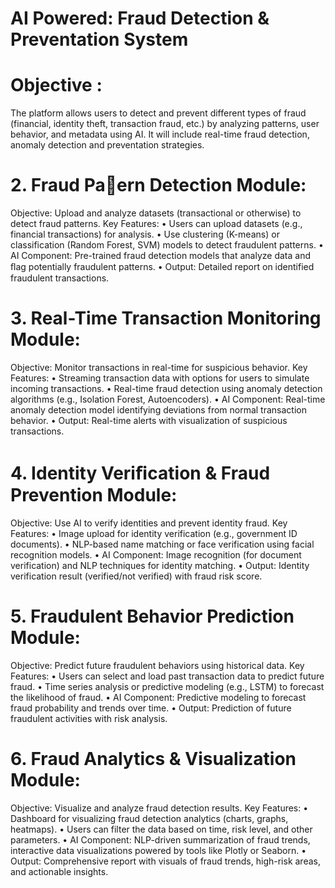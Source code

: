 # AI Powered: Fraud Detection & Preventation System

# Objective :
The platform allows users to detect and prevent different types of fraud (financial, identity theft, transaction fraud, etc.) by analyzing patterns, user behavior, and metadata using AI. It will include real-time fraud detection, anomaly detection and preventation strategies.

# 2. Fraud Pa􀆩ern Detection Module:
Objective: Upload and analyze datasets (transactional or otherwise) to detect fraud patterns.
Key Features:
•	Users can upload datasets (e.g., financial transactions) for analysis.
•	Use clustering (K-means) or classification (Random Forest, SVM) models to detect fraudulent patterns.
•	AI Component: Pre-trained fraud detection models that analyze data and ﬂag potentially fraudulent patterns.
•	Output: Detailed report on identified fraudulent transactions.

# 3.	Real-Time Transaction Monitoring Module:
Objective: Monitor transactions in real-time for suspicious behavior.
Key Features:
•	Streaming transaction data with options for users to simulate incoming transactions.
•	Real-time fraud detection using anomaly detection algorithms (e.g., Isolation Forest, Autoencoders).
•	AI Component: Real-time anomaly detection model identifying deviations from normal transaction behavior.
•	Output: Real-time alerts with visualization of suspicious transactions.

# 4.	Identity Veriﬁcation & Fraud Prevention Module:
Objective: Use AI to verify identities and prevent identity fraud.
Key Features:
•	Image upload for identity verification (e.g., government ID documents).
•	NLP-based name matching or face verification using facial recognition models.
•	AI Component: Image recognition (for document verification) and NLP techniques for identity matching.
•	Output: Identity verification result (verified/not verified) with fraud risk score.

# 5.	Fraudulent Behavior Prediction Module:
Objective: Predict future fraudulent behaviors using historical data.
Key Features:
•	Users can select and load past transaction data to predict future fraud.
•	Time series analysis or predictive modeling (e.g., LSTM) to forecast the likelihood of fraud.
•	AI Component: Predictive modeling to forecast fraud probability and trends over time.
•	Output: Prediction of future fraudulent activities with risk analysis.

# 6.	Fraud Analytics & Visualization Module:
Objective: Visualize and analyze fraud detection results.
Key Features:
•	Dashboard for visualizing fraud detection analytics (charts, graphs, heatmaps).
•	Users can filter the data based on time, risk level, and other parameters.
•	AI Component: NLP-driven summarization of fraud trends, interactive data visualizations powered by tools like Plotly or Seaborn.
•	Output: Comprehensive report with visuals of fraud trends, high-risk areas, and actionable insights.
